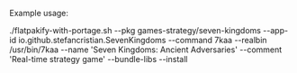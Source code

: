 Example usage:

./flatpakify-with-portage.sh --pkg games-strategy/seven-kingdoms --app-id io.github.stefancristian.SevenKingdoms --command 7kaa --realbin /usr/bin/7kaa --name 'Seven Kingdoms: Ancient Adversaries' --comment 'Real-time strategy game' --bundle-libs --install